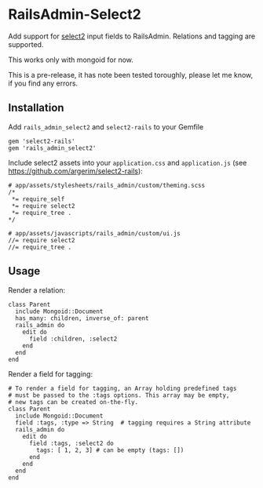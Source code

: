 RailsAdmin-Select2
==================

Add support for [select2](http://ivaynberg.github.io/select2/) input fields to RailsAdmin.
Relations and tagging are supported.

This works only with mongoid for now.

This is a pre-release, it has note been tested toroughly, please let me know, if you find any errors.

Installation
------------

Add `rails_admin_select2` and `select2-rails` to your Gemfile

    gem 'select2-rails'
    gem 'rails_admin_select2'

Include select2 assets into your `application.css` and `application.js` (see https://github.com/argerim/select2-rails):

    # app/assets/stylesheets/rails_admin/custom/theming.scss
    /*
     *= require_self
     *= require select2
     *= require_tree .
    */

    # app/assets/javascripts/rails_admin/custom/ui.js
    //= require select2
    //= require_tree .

Usage
-----

Render a relation:

    class Parent
      include Mongoid::Document
      has_many: children, inverse_of: parent
      rails_admin do
        edit do
          field :children, :select2
        end
      end
    end

Render a field for tagging:

    # To render a field for tagging, an Array holding predefined tags
    # must be passed to the :tags options. This array may be empty,
    # new tags can be created on-the-fly.
    class Parent
      include Mongoid::Document
      field :tags, :type => String  # tagging requires a String attribute
      rails_admin do
        edit do
          field :tags, :select2 do
            tags: [ 1, 2, 3] # can be empty (tags: [])
          end
        end
      end
    end
